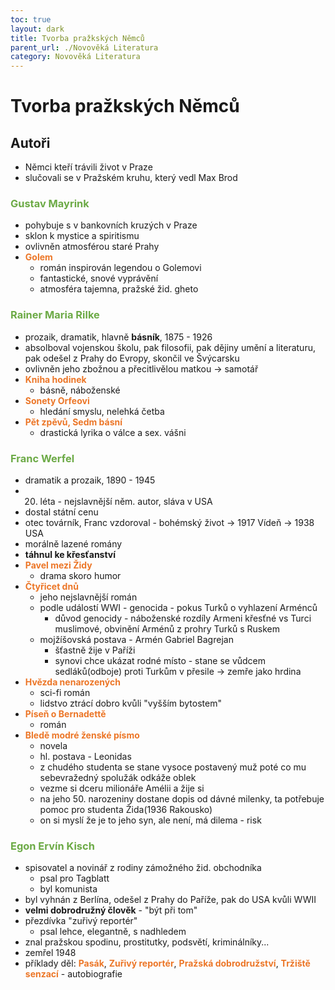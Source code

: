 ```yaml
---
toc: true
layout: dark
title: Tvorba pražkských Němců
parent_url: ./Novověká Literatura 
category: Novověká Literatura 
---
```


# Tvorba pražkských Němců

## Autoři
* Němci kteří trávili život v Praze
* slučovali se v Pražském kruhu, který vedl Max Brod

### <span style="color: #6CAA46">**Gustav Mayrink**</span>
* pohybuje s v bankovních kruzých v Praze
* sklon k mystice a spiritismu
* ovlivněn atmosférou staré Prahy
* <span style="color: #EC7627">**Golem**</span>
    * román inspirován legendou o Golemovi
    * fantastické, snové vyprávění
    * atmosféra tajemna, pražské žid. gheto

### <span style="color: #6CAA46">**Rainer Maria Rilke**</span>
* prozaik, dramatik, hlavně **básník**, 1875 - 1926
* absolboval vojenskou školu, pak filosofii, pak dějiny umění a literaturu, pak odešel z Prahy do Evropy, skončil ve Švýcarsku
* ovlivněn jeho zbožnou a přecitlivělou matkou -> samotář
* <span style="color: #EC7627">**Kniha hodinek**</span>
    * básně, náboženské
* <span style="color: #EC7627">**Sonety Orfeovi**</span>
    * hledání smyslu, nelehká četba
* <span style="color: #EC7627">**Pět zpěvů, Sedm básní**</span>
    * drastická lyrika o válce a sex. vášni

### <span style="color: #6CAA46">**Franc Werfel**</span>
* dramatik a prozaik, 1890 - 1945
* 20. léta - nejslavnější něm. autor, sláva v USA
* dostal státní cenu
* otec továrník, Franc vzdoroval - bohémský život -> 1917 Vídeň -> 1938 USA
* morálně lazené romány
* **táhnul ke křesťanství**
* <span style="color: #EC7627">**Pavel mezi Židy**</span>
    * drama skoro humor
* <span style="color: #EC7627">**Čtyřicet dnů**</span>
    * jeho nejslavnější román
    * podle událostí WWI - genocida - pokus Turků o vyhlazení Arménců
        * důvod genocidy - náboženské rozdíly Armeni křesťné vs Turci muslimové, obvinění Arménů z prohry Turků s Ruskem
    * mojžíšovská postava - Armén Gabriel Bagrejan
        * šťastně žije v Paříži
        * synovi chce ukázat rodné místo - stane se vůdcem sedláků(odboje) proti Turkům v přesile -> zemře jako hrdina
* <span style="color: #EC7627">**Hvězda nenarozených**</span>
    * sci-fi román
    * lidstvo ztrácí dobro kvůli "vyšším bytostem"
* <span style="color: #EC7627">**Píseň o Bernadettě**</span>
    * román
* <span style="color: #EC7627">**Bledě modré ženské písmo**</span>
    * novela
    * hl. postava - Leonidas
    * z chudého studenta se stane vysoce postavený muž poté co mu sebevražedný spolužák odkáže oblek
    * vezme si dceru milionáře Amélii a žije si
    * na jeho 50. narozeniny dostane dopis od dávné milenky, ta potřebuje pomoc pro studenta Žida(1936 Rakousko)
    * on si myslí že je to jeho syn, ale není, má dilema - risk

### <span style="color: #6CAA46">**Egon Ervín Kisch**</span>
* spisovatel a novinář z rodiny zámožného žid. obchodníka
    * psal pro Tagblatt
    * byl komunista
* byl vyhnán z Berlína, odešel z Prahy do Paříže, pak do USA kvůli WWII
* **velmi dobrodružný člověk** - "být při tom"
* přezdívka "zuřivý reportér"
    * psal lehce, elegantně, s nadhledem
* znal pražskou spodinu, prostitutky, podsvětí, kriminálníky...
* zemřel 1948
* příklady děl: <span style="color: #EC7627">**Pasák**</span>, <span style="color: #EC7627">**Zuřivý reportér**</span>, <span style="color: #EC7627">**Pražská dobrodružství**</span>, <span style="color: #EC7627">**Tržiště senzací**</span> - autobiografie
